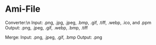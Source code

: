 # Ami-File
Converter:\n
Input: .png, .jpg, .jpeg, .bmp, .gif, .tiff, .webp, .ico, and .ppm
Output: .png, .jpeg, .gif, .webp, .bmp, .tiff

Merge:
Input: .png, .jpeg, .gif, .bmp
Output: .png
